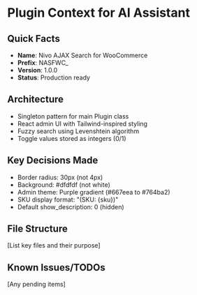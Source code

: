 ﻿# Plugin Context for AI Assistant

## Quick Facts
- **Name**: Nivo AJAX Search for WooCommerce
- **Prefix**: NASFWC_
- **Version**: 1.0.0
- **Status**: Production ready

## Architecture
- Singleton pattern for main Plugin class
- React admin UI with Tailwind-inspired styling
- Fuzzy search using Levenshtein algorithm
- Toggle values stored as integers (0/1)

## Key Decisions Made
- Border radius: 30px (not 4px)
- Background: #dfdfdf (not white)
- Admin theme: Purple gradient (#667eea to #764ba2)
- SKU display format: "(SKU: {sku})"
- Default show_description: 0 (hidden)

## File Structure
[List key files and their purpose]

## Known Issues/TODOs
[Any pending items]
